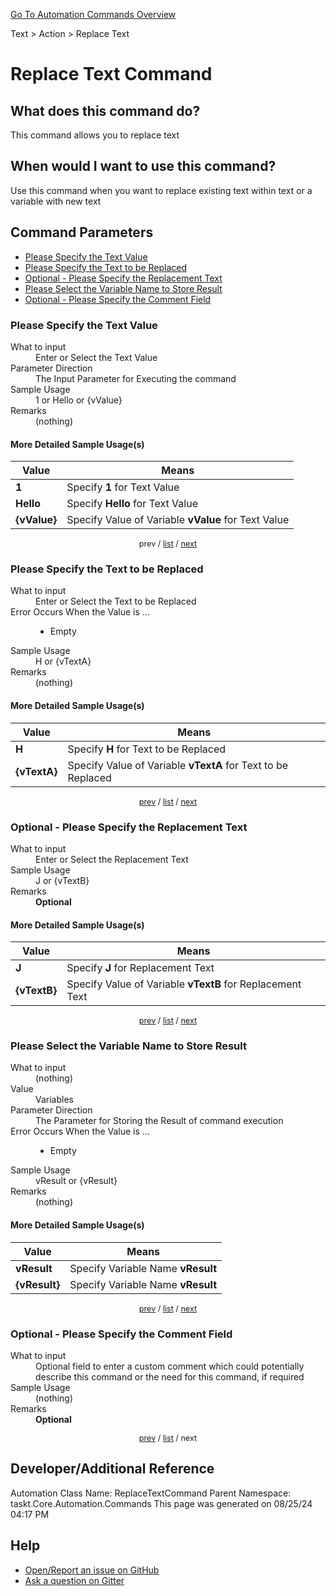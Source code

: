 <!--TITLE: Replace Text Command -->
<!-- SUBTITLE: a command in the Text group. -->
[Go To Automation Commands Overview](/automation-commands.md)


Text &gt; Action &gt; Replace Text


# Replace Text Command


## What does this command do?
This command allows you to replace text


## When would I want to use this command?
Use this command when you want to replace existing text within text or a variable with new text


<a id="param_list"></a>
## Command Parameters
- [Please Specify the Text Value](#param_0)
- [Please Specify the Text to be Replaced](#param_1)
- [Optional - Please Specify the Replacement Text](#param_2)
- [Please Select the Variable Name to Store Result](#param_3)
- [Optional - Please Specify the Comment Field](#param_4)


<a id="param_0"></a>
### Please Specify the Text Value


<dl>
<dt>What to input</dt><dd>Enter or Select the Text Value</dd>
<dt>Parameter Direction</dt><dd>The Input Parameter for Executing the command</dd>
<dt>Sample Usage</dt><dd>1 or Hello or {vValue}</dd>
<dt>Remarks</dt><dd>(nothing)</dd>
</dl>




#### More Detailed Sample Usage(s)
| Value | Means |
|---|---|
| <strong>1</strong> | Specify **1** for Text Value |
| <strong>Hello</strong> | Specify **Hello** for Text Value |
| <strong>{vValue}</strong> | Specify Value of Variable **vValue** for Text Value |


<div style="font-size: 90%; text-align: center">


prev / [list](#param_list) / [next](#param_1)


</div>


<a id="param_1"></a>
### Please Specify the Text to be Replaced


<dl>
<dt>What to input</dt><dd>Enter or Select the Text to be Replaced</dd>
<dt>Error Occurs When the Value is ...</dt><dd><ul>
<li>Empty</li>
</ul></dd>
<dt>Sample Usage</dt><dd>H or {vTextA}</dd>
<dt>Remarks</dt><dd>(nothing)</dd>
</dl>




#### More Detailed Sample Usage(s)
| Value | Means |
|---|---|
| <strong>H</strong> | Specify **H** for Text to be Replaced |
| <strong>{vTextA}</strong> | Specify Value of Variable **vTextA** for Text to be Replaced |


<div style="font-size: 90%; text-align: center">


[prev](#param_1) / [list](#param_list) / [next](#param_2)


</div>


<a id="param_2"></a>
### Optional - Please Specify the Replacement Text


<dl>
<dt>What to input</dt><dd>Enter or Select the Replacement Text</dd>
<dt>Sample Usage</dt><dd>J or {vTextB}</dd>
<dt>Remarks</dt><dd><strong>Optional</strong><br></dd>
</dl>




#### More Detailed Sample Usage(s)
| Value | Means |
|---|---|
| <strong>J</strong> | Specify **J** for Replacement Text |
| <strong>{vTextB}</strong> | Specify Value of Variable **vTextB** for Replacement Text |


<div style="font-size: 90%; text-align: center">


[prev](#param_2) / [list](#param_list) / [next](#param_3)


</div>


<a id="param_3"></a>
### Please Select the Variable Name to Store Result


<dl>
<dt>What to input</dt><dd>(nothing)</dd>
<dt>Value</dt><dd>Variables</dd>
<dt>Parameter Direction</dt><dd>The Parameter for Storing the Result of command execution</dd>
<dt>Error Occurs When the Value is ...</dt><dd><ul>
<li>Empty</li>
</ul></dd>
<dt>Sample Usage</dt><dd>vResult or {vResult}</dd>
<dt>Remarks</dt><dd>(nothing)</dd>
</dl>




#### More Detailed Sample Usage(s)
| Value | Means |
|---|---|
| <strong>vResult</strong> | Specify Variable Name **vResult** |
| <strong>{vResult}</strong> | Specify Variable Name **vResult** |


<div style="font-size: 90%; text-align: center">


[prev](#param_3) / [list](#param_list) / [next](#param_4)


</div>


<a id="param_4"></a>
### Optional - Please Specify the Comment Field


<dl>
<dt>What to input</dt><dd>Optional field to enter a custom comment which could potentially describe this command or the need for this command, if required</dd>
<dt>Sample Usage</dt><dd>(nothing)</dd>
<dt>Remarks</dt><dd><strong>Optional</strong><br></dd>
</dl>




<div style="font-size: 90%; text-align: center">


[prev](#param_4) / [list](#param_list) / next


</div>


## Developer/Additional Reference
Automation Class Name: ReplaceTextCommand
Parent Namespace: taskt.Core.Automation.Commands
This page was generated on 08/25/24 04:17 PM


## Help
- [Open/Report an issue on GitHub](https://github.com/rcktrncn/taskt/issues/new)
- [Ask a question on Gitter](https://gitter.im/taskt-rpa/Lobby)
